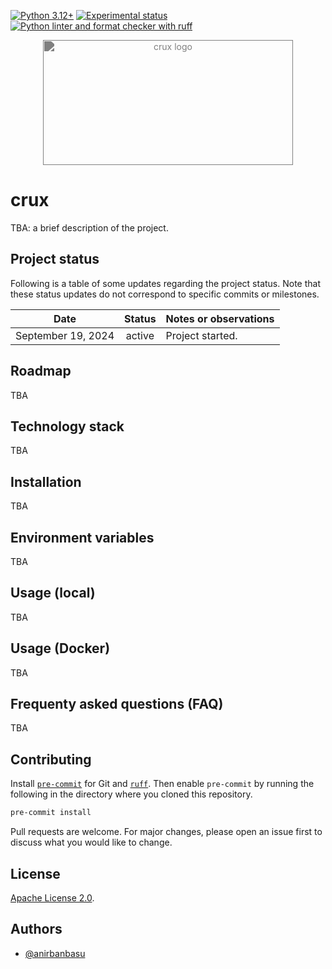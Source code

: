 [![Python 3.12+](https://img.shields.io/badge/python-3.12+-blue?logo=python&logoColor=3776ab&labelColor=e4e4e4)](https://www.python.org/downloads/release/python-3120/)
[![Experimental status](https://img.shields.io/badge/Status-experimental-orange)](#)
[![Python linter and format checker with ruff](https://github.com/anirbanbasu/crux/actions/workflows/python-linter-format-checker.yml/badge.svg)](https://github.com/anirbanbasu/crux/actions/workflows/python-linter-format-checker.yml)

<div align="center">
  <img width="400" height="200" src="https://raw.githubusercontent.com/anirbanbasu/crux/master/assets/logo.svg" alt="crux logo" style="filter: invert(0.5)">
</div>

# crux

TBA: a brief description of the project.

## Project status
Following is a table of some updates regarding the project status. Note that these status updates do not correspond to specific commits or milestones.

| Date     |  Status   |  Notes or observations   |
|----------|:-------------:|----------------------|
| September 19, 2024 |  active |  Project started.  |

## Roadmap

TBA

## Technology stack

TBA

## Installation

TBA

## Environment variables

TBA

## Usage (local)

TBA

## Usage (Docker)

TBA

## Frequenty asked questions (FAQ)

TBA


## Contributing

Install [`pre-commit`](https://pre-commit.com/) for Git and [`ruff`](https://docs.astral.sh/ruff/installation/). Then enable `pre-commit` by running the following in the directory where you cloned this repository.

```bash
pre-commit install
```
Pull requests are welcome. For major changes, please open an issue first to discuss what you would like to change.

## License

[Apache License 2.0](https://choosealicense.com/licenses/apache-2.0/).

## Authors

 - [@anirbanbasu](https://github.com/anirbanbasu)
